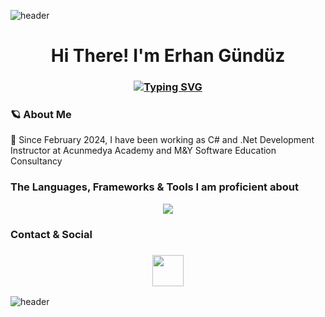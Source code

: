 

![header](https://capsule-render.vercel.app/api?type=wave&color=gradient&height=150&section=header)
 <h1 align="center">Hi There! I'm Erhan Gündüz</h1>
<h3 align="center">
 
[![Typing SVG](https://readme-typing-svg.demolab.com?font=Edu+NSW+ACT+Foundation&weight=500&size=30&pause=1000&color=F70404&width=435&lines=FullStack+.Net+Development+Instructor  )](https://git.io/typing-svg)

</h3>





### 🪐 About Me 

🧬  Since February 2024, I have been working as C# and .Net Development Instructor at Acunmedya Academy and M&Y Software Education Consultancy



### The Languages, Frameworks & Tools I am proficient about

<p align="center">
<a href="https://skillicons.dev">
    <img src="https://skillicons.dev/icons?&theme=light&i=visualstudio,vscode,dotnet,cs,html,css,bootstrap,github,postgres,mongo,redis,docker,rabbitmq,postman"/>
    
  </a>
</p>
 
### Contact & Social
<h3 align="center">
 <a href="https://www.linkedin.com/in/egunduz/">
   <img height=50 src="https://cdn.jsdelivr.net/gh/devicons/devicon/icons/linkedin/linkedin-original.svg"/>
 </a>
</h3>

![header](https://capsule-render.vercel.app/api?type=wave&color=gradient&height=150&section=footer)
 
